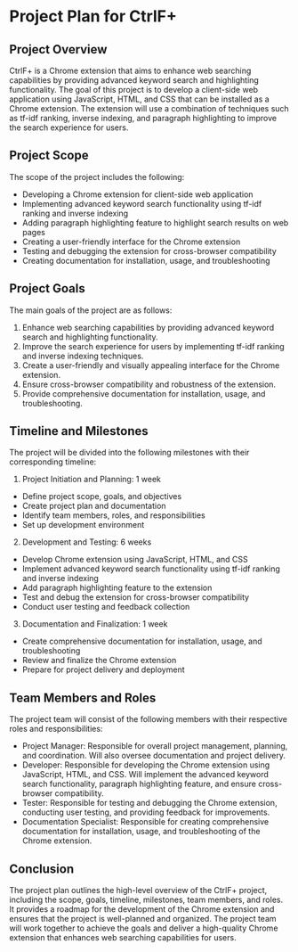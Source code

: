 # Project Plan for CtrlF+
## Project Overview
CtrlF+ is a Chrome extension that aims to enhance web searching capabilities by providing advanced keyword search and highlighting functionality. The goal of this project is to develop a client-side web application using JavaScript, HTML, and CSS that can be installed as a Chrome extension. The extension will use a combination of techniques such as tf-idf ranking, inverse indexing, and paragraph highlighting to improve the search experience for users.

## Project Scope
The scope of the project includes the following:

* Developing a Chrome extension for client-side web application
* Implementing advanced keyword search functionality using tf-idf ranking and inverse indexing
* Adding paragraph highlighting feature to highlight search results on web pages
* Creating a user-friendly interface for the Chrome extension
* Testing and debugging the extension for cross-browser compatibility
* Creating documentation for installation, usage, and troubleshooting

## Project Goals
The main goals of the project are as follows:

1. Enhance web searching capabilities by providing advanced keyword search and highlighting functionality.
2. Improve the search experience for users by implementing tf-idf ranking and inverse indexing techniques.
3. Create a user-friendly and visually appealing interface for the Chrome extension.
4. Ensure cross-browser compatibility and robustness of the extension.
5. Provide comprehensive documentation for installation, usage, and troubleshooting.

## Timeline and Milestones
The project will be divided into the following milestones with their corresponding timeline:

1. Project Initiation and Planning: 1 week
* Define project scope, goals, and objectives
* Create project plan and documentation
* Identify team members, roles, and responsibilities
* Set up development environment

2. Development and Testing: 6 weeks
* Develop Chrome extension using JavaScript, HTML, and CSS
* Implement advanced keyword search functionality using tf-idf ranking and inverse indexing
* Add paragraph highlighting feature to the extension
* Test and debug the extension for cross-browser compatibility
* Conduct user testing and feedback collection

3. Documentation and Finalization: 1 week
* Create comprehensive documentation for installation, usage, and troubleshooting
* Review and finalize the Chrome extension
* Prepare for project delivery and deployment

## Team Members and Roles
The project team will consist of the following members with their respective roles and responsibilities:

* Project Manager: Responsible for overall project management, planning, and coordination. Will also oversee documentation and project delivery.
* Developer: Responsible for developing the Chrome extension using JavaScript, HTML, and CSS. Will implement the advanced keyword search functionality, paragraph highlighting feature, and ensure cross-browser compatibility.
* Tester: Responsible for testing and debugging the Chrome extension, conducting user testing, and providing feedback for improvements.
* Documentation Specialist: Responsible for creating comprehensive documentation for installation, usage, and troubleshooting of the Chrome extension.

## Conclusion
The project plan outlines the high-level overview of the CtrlF+ project, including the scope, goals, timeline, milestones, team members, and roles. It provides a roadmap for the development of the Chrome extension and ensures that the project is well-planned and organized. The project team will work together to achieve the goals and deliver a high-quality Chrome extension that enhances web searching capabilities for users.